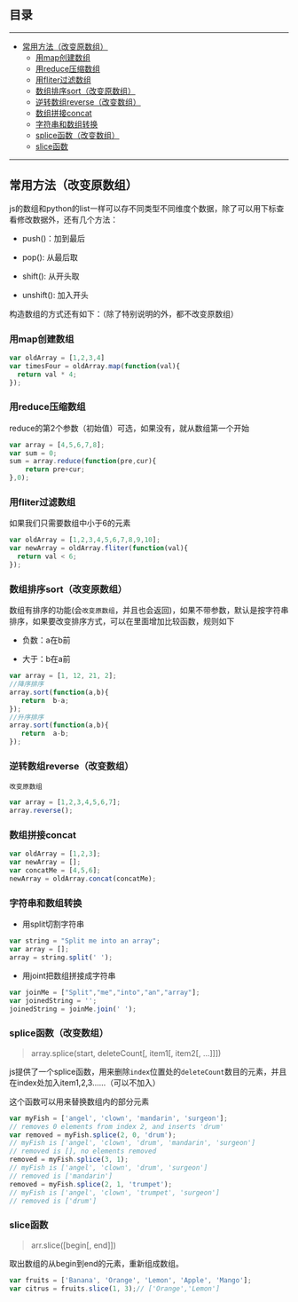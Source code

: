 ## 目录
---
- [常用方法（改变原数组）](#常用方法改变原数组)
  - [用map创建数组](#用map创建数组)
  - [用reduce压缩数组](#用reduce压缩数组)
  - [用fliter过滤数组](#用fliter过滤数组)
  - [数组排序sort（改变原数组）](#数组排序sort改变原数组)
  - [逆转数组reverse（改变数组）](#逆转数组reverse改变数组)
  - [数组拼接concat](#数组拼接concat)
  - [字符串和数组转换](#字符串和数组转换)
  - [splice函数（改变数组）](#splice函数改变数组)
  - [slice函数](#slice函数)
---

## 常用方法（改变原数组）

js的数组和python的list一样可以存不同类型不同维度个数据，除了可以用下标查看修改数据外，还有几个方法：

- push()：加到最后

- pop():  从最后取

- shift(): 从开头取

- unshift(): 加入开头

构造数组的方式还有如下：（除了特别说明的外，都不改变原数组）

### 用map创建数组

```js
var oldArray = [1,2,3,4]
var timesFour = oldArray.map(function(val){
  return val * 4;
});
```

### 用reduce压缩数组

reduce的第2个参数（初始值）可选，如果没有，就从数组第一个开始

```js
var array = [4,5,6,7,8];
var sum = 0;
sum = array.reduce(function(pre,cur){
    return pre+cur;
},0);
```

### 用fliter过滤数组

如果我们只需要数组中小于6的元素

```js
var oldArray = [1,2,3,4,5,6,7,8,9,10];
var newArray = oldArray.fliter(function(val){
  return val < 6;
});
```

### 数组排序sort（改变原数组）

数组有排序的功能(会`改变原数组`，并且也会返回)，如果不带参数，默认是按字符串排序，如果要改变排序方式，可以在里面增加比较函数，规则如下

-  负数：a在b前

- 大于：b在a前

```js
var array = [1, 12, 21, 2];
//降序排序
array.sort(function(a,b){
   return  b-a;
});
//升序排序
array.sort(function(a,b){
   return  a-b;
});
```

### 逆转数组reverse（改变数组）

`改变原数组`

```js
var array = [1,2,3,4,5,6,7];
array.reverse();
```

### 数组拼接concat

```js
var oldArray = [1,2,3];
var newArray = [];
var concatMe = [4,5,6];
newArray = oldArray.concat(concatMe);
```

### 字符串和数组转换

- 用split切割字符串

```js
var string = "Split me into an array";
var array = [];
array = string.split(' ');
```

- 用joint把数组拼接成字符串

```js
var joinMe = ["Split","me","into","an","array"];
var joinedString = '';
joinedString = joinMe.join(' ');
```

### splice函数（改变数组）

>array.splice(start, deleteCount[, item1[, item2[, ...]]])

js提供了一个splice函数，用来删除`index`位置处的`deleteCount`数目的元素，并且在index处加入item1,2,3……（可以不加入）

这个函数可以用来替换数组内的部分元素

```js
var myFish = ['angel', 'clown', 'mandarin', 'surgeon'];
// removes 0 elements from index 2, and inserts 'drum'
var removed = myFish.splice(2, 0, 'drum');
// myFish is ['angel', 'clown', 'drum', 'mandarin', 'surgeon']
// removed is [], no elements removed
removed = myFish.splice(3, 1);
// myFish is ['angel', 'clown', 'drum', 'surgeon']
// removed is ['mandarin']
removed = myFish.splice(2, 1, 'trumpet');
// myFish is ['angel', 'clown', 'trumpet', 'surgeon']
// removed is ['drum']
```

### slice函数

>arr.slice([begin[, end]])

取出数组的从begin到end的元素，重新组成数组。

```js
var fruits = ['Banana', 'Orange', 'Lemon', 'Apple', 'Mango'];
var citrus = fruits.slice(1, 3);// ['Orange','Lemon']
```

